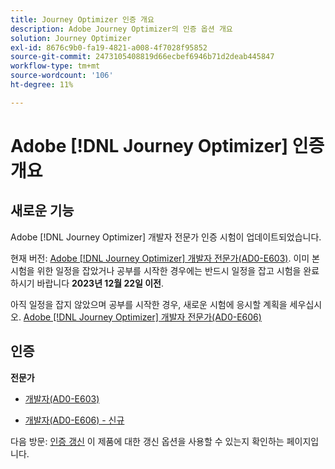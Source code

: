 ```yaml
---
title: Journey Optimizer 인증 개요
description: Adobe Journey Optimizer의 인증 옵션 개요
solution: Journey Optimizer
exl-id: 8676c9b0-fa19-4821-a008-4f7028f95852
source-git-commit: 2473105408819d66ecbef6946b71d2deab445847
workflow-type: tm+mt
source-wordcount: '106'
ht-degree: 11%

---
```


# Adobe [!DNL Journey Optimizer] 인증 개요

## 새로운 기능

Adobe [!DNL Journey Optimizer] 개발자 전문가 인증 시험이 업데이트되었습니다.

현재 버전: [Adobe [!DNL Journey Optimizer] 개발자 전문가(AD0-E603)](/help/certifications/ajo/ajo-e-developer.md). 이미 본 시험을 위한 일정을 잡았거나 공부를 시작한 경우에는 반드시 일정을 잡고 시험을 완료하시기 바랍니다 **2023년 12월 22일 이전**.

아직 일정을 잡지 않았으며 공부를 시작한 경우, 새로운 시험에 응시할 계획을 세우십시오. [Adobe [!DNL Journey Optimizer] 개발자 전문가(AD0-E606)](/help/certifications/ajo/ajo-e-developer-23-10.md)

## 인증

**전문가**

* [개발자(AD0-E603)](/help/certifications/ajo/ajo-e-developer.md) <!--AD0-E603-->

* [개발자(AD0-E606) - 신규](/help/certifications/ajo/ajo-e-developer-23-10.md) <!--AD0-E606-->

다음 방문: [인증 갱신](/help/certifications/renew.md) 이 제품에 대한 갱신 옵션을 사용할 수 있는지 확인하는 페이지입니다.
